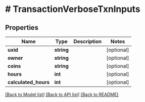 # # TransactionVerboseTxnInputs

## Properties

Name | Type | Description | Notes
------------ | ------------- | ------------- | -------------
**uxid** | **string** |  | [optional] 
**owner** | **string** |  | [optional] 
**coins** | **string** |  | [optional] 
**hours** | **int** |  | [optional] 
**calculated_hours** | **int** |  | [optional] 

[[Back to Model list]](../../README.md#documentation-for-models) [[Back to API list]](../../README.md#documentation-for-api-endpoints) [[Back to README]](../../README.md)


